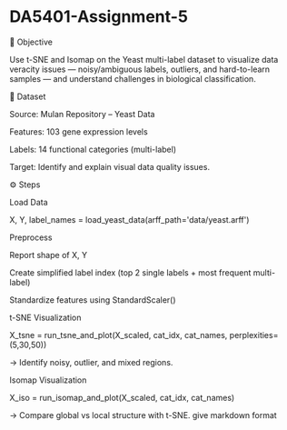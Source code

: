# DA5401-Assignment-5
🎯 Objective

Use t-SNE and Isomap on the Yeast multi-label dataset to visualize data veracity issues — noisy/ambiguous labels, outliers, and hard-to-learn samples — and understand challenges in biological classification.

🧬 Dataset

Source: Mulan Repository – Yeast Data

Features: 103 gene expression levels

Labels: 14 functional categories (multi-label)

Target: Identify and explain visual data quality issues.

⚙️ Steps

Load Data

X, Y, label_names = load_yeast_data(arff_path='data/yeast.arff')


Preprocess

Report shape of X, Y

Create simplified label index (top 2 single labels + most frequent multi-label)

Standardize features using StandardScaler()

t-SNE Visualization

X_tsne = run_tsne_and_plot(X_scaled, cat_idx, cat_names, perplexities=(5,30,50))


→ Identify noisy, outlier, and mixed regions.

Isomap Visualization

X_iso = run_isomap_and_plot(X_scaled, cat_idx, cat_names)


→ Compare global vs local structure with t-SNE. give markdown format
